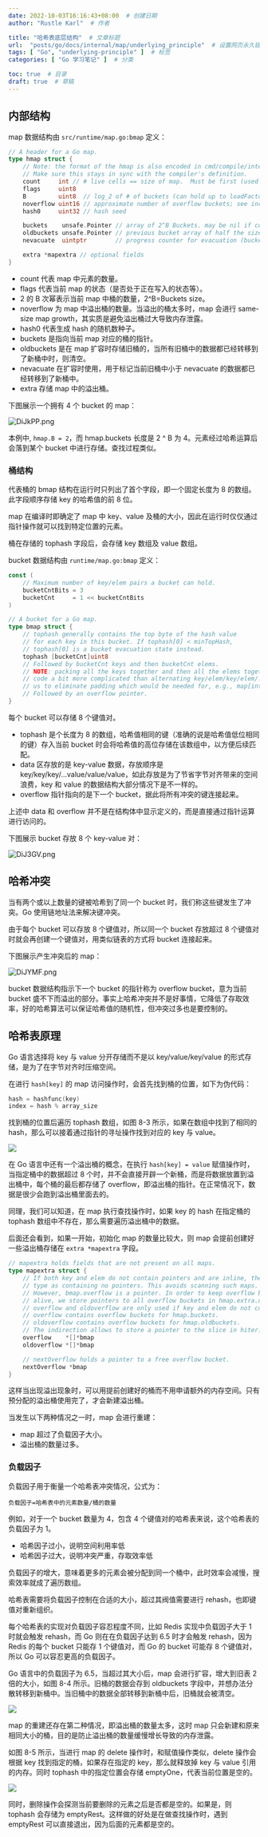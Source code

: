 ```yaml
---
date: 2022-10-03T16:16:43+08:00  # 创建日期
author: "Rustle Karl"  # 作者

title: "哈希表底层结构"  # 文章标题
url:  "posts/go/docs/internal/map/underlying_principle"  # 设置网页永久链接
tags: [ "Go", "underlying-principle" ]  # 标签
categories: [ "Go 学习笔记" ]  # 分类

toc: true  # 目录
draft: true  # 草稿
---
```


## 内部结构

map 数据结构由 `src/runtime/map.go:bmap` 定义：

```go
// A header for a Go map.
type hmap struct {
	// Note: the format of the hmap is also encoded in cmd/compile/internal/reflectdata/reflect.go.
	// Make sure this stays in sync with the compiler's definition.
	count     int // # live cells == size of map.  Must be first (used by len() builtin)
	flags     uint8
	B         uint8  // log_2 of # of buckets (can hold up to loadFactor * 2^B items)
	noverflow uint16 // approximate number of overflow buckets; see incrnoverflow for details
	hash0     uint32 // hash seed

	buckets    unsafe.Pointer // array of 2^B Buckets. may be nil if count==0.
	oldbuckets unsafe.Pointer // previous bucket array of half the size, non-nil only when growing
	nevacuate  uintptr        // progress counter for evacuation (buckets less than this have been evacuated)

	extra *mapextra // optional fields
}
```

- count 代表 map 中元素的数量。
- flags 代表当前 map 的状态（是否处于正在写入的状态等）。
- 2 的 B 次幂表示当前 map 中桶的数量，2^B=Buckets size。
- noverflow 为 map 中溢出桶的数量。当溢出的桶太多时，map 会进行 same-size map growth，其实质是避免溢出桶过大导致内存泄露。
- hash0 代表生成 hash 的随机数种子。
- buckets 是指向当前 map 对应的桶的指针。
- oldbuckets 是在 map 扩容时存储旧桶的，当所有旧桶中的数据都已经转移到了新桶中时，则清空。
- nevacuate 在扩容时使用，用于标记当前旧桶中小于 nevacuate 的数据都已经转移到了新桶中。
- extra 存储 map 中的溢出桶。

下图展示一个拥有 4 个 bucket 的 map：

![DiJkPP.png](../../../assets/images/docs/internal/map/underlying_principle/3b58939afab06e42.png)

本例中, `hmap.B = 2`，而 hmap.buckets 长度是 2 ^ B 为 4。元素经过哈希运算后会落到某个 bucket 中进行存储。查找过程类似。

### 桶结构

代表桶的 bmap 结构在运行时只列出了首个字段，即一个固定长度为 8 的数组。此字段顺序存储 key 的哈希值的前 8 位。

map 在编译时即确定了 map 中 key、value 及桶的大小，因此在运行时仅仅通过指针操作就可以找到特定位置的元素。

桶在存储的 tophash 字段后，会存储 key 数组及 value 数组。

bucket 数据结构由 `runtime/map.go:bmap` 定义：

```go
const (
	// Maximum number of key/elem pairs a bucket can hold.
	bucketCntBits = 3
	bucketCnt     = 1 << bucketCntBits
)

// A bucket for a Go map.
type bmap struct {
	// tophash generally contains the top byte of the hash value
	// for each key in this bucket. If tophash[0] < minTopHash,
	// tophash[0] is a bucket evacuation state instead.
	tophash [bucketCnt]uint8
	// Followed by bucketCnt keys and then bucketCnt elems.
	// NOTE: packing all the keys together and then all the elems together makes the
	// code a bit more complicated than alternating key/elem/key/elem/... but it allows
	// us to eliminate padding which would be needed for, e.g., map[int64]int8.
	// Followed by an overflow pointer.
}
```

每个 bucket 可以存储 8 个键值对。

- tophash 是个长度为 8 的数组，哈希值相同的键（准确的说是哈希值低位相同的键）存入当前 bucket 时会将哈希值的高位存储在该数组中，以方便后续匹配。
- data 区存放的是 key-value 数据，存放顺序是 key/key/key/...value/value/value，如此存放是为了节省字节对齐带来的空间浪费，key 和 value 的数据结构大部分情况下是不一样的。
- overflow 指针指向的是下一个 bucket，据此将所有冲突的键连接起来。

上述中 data 和 overflow 并不是在结构体中显示定义的，而是直接通过指针运算进行访问的。

下图展示 bucket 存放 8 个 key-value 对：

![DiJ3GV.png](../../../assets/images/docs/internal/map/underlying_principle/c0c0437ed06fdcdd.png)

## 哈希冲突

当有两个或以上数量的键被哈希到了同一个 bucket 时，我们称这些键发生了冲突。Go 使用链地址法来解决键冲突。

由于每个 bucket 可以存放 8 个键值对，所以同一个 bucket 存放超过 8 个键值对时就会再创建一个键值对，用类似链表的方式将 bucket 连接起来。

下图展示产生冲突后的 map：

![DiJYMF.png](../../../assets/images/docs/internal/map/underlying_principle/3b066ecb330d0f80.png)

bucket 数据结构指示下一个 bucket 的指针称为 overflow bucket，意为当前 bucket 盛不下而溢出的部分。事实上哈希冲突并不是好事情，它降低了存取效率，好的哈希算法可以保证哈希值的随机性，但冲突过多也是要控制的。

## 哈希表原理

Go 语言选择将 key 与 value 分开存储而不是以 key/value/key/value 的形式存储，是为了在字节对齐时压缩空间。

在进行 `hash[key]` 的 map 访问操作时，会首先找到桶的位置，如下为伪代码：

```go
hash = hashfunc(key)
index = hash % array_size
```

找到桶的位置后遍历 tophash 数组，如图 8-3 所示，如果在数组中找到了相同的 hash，那么可以接着通过指针的寻址操作找到对应的 key 与 value。

![](../../../assets/images/docs/internal/map/underlying_principle/图8-3%20map查找原理.png)

在 Go 语言中还有一个溢出桶的概念，在执行 `hash[key] = value` 赋值操作时，当指定桶中的数据超过 8 个时，并不会直接开辟一个新桶，而是将数据放置到溢出桶中，每个桶的最后都存储了 overflow，即溢出桶的指针。在正常情况下，数据是很少会跑到溢出桶里面去的。

同理，我们可以知道，在 map 执行查找操作时，如果 key 的 hash 在指定桶的 tophash 数组中不存在，那么需要遍历溢出桶中的数据。

后面还会看到，如果一开始，初始化 map 的数量比较大，则 map 会提前创建好一些溢出桶存储在 `extra *mapextra` 字段。

```go
// mapextra holds fields that are not present on all maps.
type mapextra struct {
	// If both key and elem do not contain pointers and are inline, then we mark bucket
	// type as containing no pointers. This avoids scanning such maps.
	// However, bmap.overflow is a pointer. In order to keep overflow buckets
	// alive, we store pointers to all overflow buckets in hmap.extra.overflow and hmap.extra.oldoverflow.
	// overflow and oldoverflow are only used if key and elem do not contain pointers.
	// overflow contains overflow buckets for hmap.buckets.
	// oldoverflow contains overflow buckets for hmap.oldbuckets.
	// The indirection allows to store a pointer to the slice in hiter.
	overflow    *[]*bmap
	oldoverflow *[]*bmap

	// nextOverflow holds a pointer to a free overflow bucket.
	nextOverflow *bmap
}
```

这样当出现溢出现象时，可以用提前创建好的桶而不用申请额外的内存空间。只有预分配的溢出桶使用完了，才会新建溢出桶。

当发生以下两种情况之一时，map 会进行重建：

- map 超过了负载因子大小。
- 溢出桶的数量过多。

### 负载因子

负载因子用于衡量一个哈希表冲突情况，公式为：

```
负载因子=哈希表中的元素数量/桶的数量
```

例如，对于一个 bucket 数量为 4，包含 4 个键值对的哈希表来说，这个哈希表的负载因子为 1。

- 哈希因子过小，说明空间利用率低
- 哈希因子过大，说明冲突严重，存取效率低

负载因子的增大，意味着更多的元素会被分配到同一个桶中，此时效率会减慢，搜索效率就成了遍历数组。

哈希表需要将负载因子控制在合适的大小，超过其阀值需要进行 rehash，也即键值对重新组织。

每个哈希表的实现对负载因子容忍程度不同，比如 Redis 实现中负载因子大于 1 时就会触发 rehash，而 Go 则在在负载因子达到 6.5 时才会触发 rehash，因为 Redis 的每个 bucket 只能存 1 个键值对，而 Go 的 bucket 可能存 8 个键值对，所以 Go 可以容忍更高的负载因子。

Go 语言中的负载因子为 6.5，当超过其大小后，map 会进行扩容，增大到旧表 2 倍的大小，如图 8-4 所示。旧桶的数据会存到 oldbuckets 字段中，并想办法分散转移到新桶中。当旧桶中的数据全部转移到新桶中后，旧桶就会被清空。

![](../../../assets/images/docs/internal/map/underlying_principle/图8-4%20map桶扩容原理.png)

map 的重建还存在第二种情况，即溢出桶的数量太多，这时 map 只会新建和原来相同大小的桶，目的是防止溢出桶的数量缓慢增长导致的内存泄露。

如图 8-5 所示，当进行 map 的 delete 操作时，和赋值操作类似，delete 操作会根据 key 找到指定的桶，如果存在指定的 key，那么就释放掉 key 与 value 引用的内存。同时 tophash 中的指定位置会存储 emptyOne，代表当前位置是空的。

![](../../../assets/images/docs/internal/map/underlying_principle/图8-5%20map删除原理.png)

同时，删除操作会探测当前要删除的元素之后是否都是空的。如果是，则 tophash 会存储为 emptyRest。这样做的好处是在做查找操作时，遇到 emptyRest 可以直接退出，因为后面的元素都是空的。

```go

```
